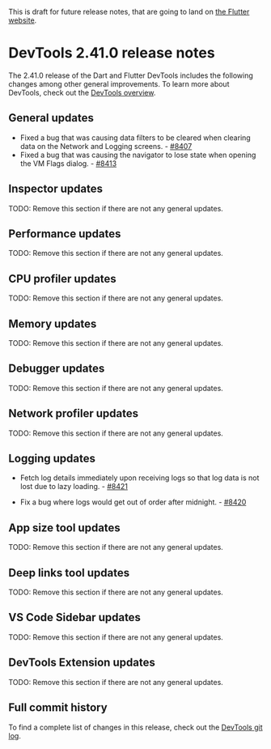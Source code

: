This is draft for future release notes, that are going to land on
[the Flutter website](https://docs.flutter.dev/tools/devtools/release-notes).

# DevTools 2.41.0 release notes

The 2.41.0 release of the Dart and Flutter DevTools
includes the following changes among other general improvements.
To learn more about DevTools, check out the
[DevTools overview](/tools/devtools/overview).

## General updates

* Fixed a bug that was causing data filters to be cleared when clearing data
on the Network and Logging screens. - [#8407](https://github.com/flutter/devtools/pull/8407)
* Fixed a bug that was causing the navigator to lose state when opening the VM
Flags dialog. - [#8413](https://github.com/flutter/devtools/pull/8413)

## Inspector updates

TODO: Remove this section if there are not any general updates.

## Performance updates

TODO: Remove this section if there are not any general updates.

## CPU profiler updates

TODO: Remove this section if there are not any general updates.

## Memory updates

TODO: Remove this section if there are not any general updates.

## Debugger updates

TODO: Remove this section if there are not any general updates.

## Network profiler updates

TODO: Remove this section if there are not any general updates.

## Logging updates

* Fetch log details immediately upon receiving logs so that log data is not lost
due to lazy loading. - [#8421](https://github.com/flutter/devtools/pull/8421)

* Fix a bug where logs would get out of order after midnight. - 
[#8420](https://github.com/flutter/devtools/pull/8420)

## App size tool updates

TODO: Remove this section if there are not any general updates.

## Deep links tool updates

TODO: Remove this section if there are not any general updates.

## VS Code Sidebar updates

TODO: Remove this section if there are not any general updates.

## DevTools Extension updates

TODO: Remove this section if there are not any general updates.

## Full commit history

To find a complete list of changes in this release, check out the
[DevTools git log](https://github.com/flutter/devtools/tree/v2.41.0).
